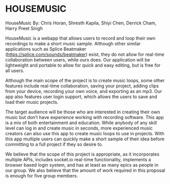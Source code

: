 # HOUSEMUSIC

HouseMusic
By: Chris Horan, Shresth Kapila, Shiyi Chen, Derrick Cham, Harry Preet Singh


HouseMusic is a webapp that allows users to record and loop their own recordings to make a short music sample. Although other similar applications such as Splice Beatmaker (https://splice.com/sounds/beatmaker) exist, they do not allow for real-time collaboration between users, while ours does. Our application will be lightweight and portable to allow for quick and easy editing, but is free for all users. 

Although the main scope of the project is to create music loops, some other features include real-time collaboration, saving your project, adding clips from your device, recording your own voice, and exporting as an mp3. Our app also features user login support, which allows the users to save and load their music projects.

The target audience will be those who are interested in creating their own music but don’t have experience working with recording software. This app is a mix of both entertainment and education. While anybody of any skill level can log in and create music in seconds, more experienced music creators can also use this app to create music loops to use in projects. With this app multiple users can quickly make a short sample of their idea before committing to a full project if they so desire to.

We believe that the scope of this project is appropriate, as it incorporates multiple APIs, includes socket.io real-time functionality, implements a browser based login system, and has at least as many epics as people in our group. We also believe that the amount of work required in this proposal is enough for five group members. 
